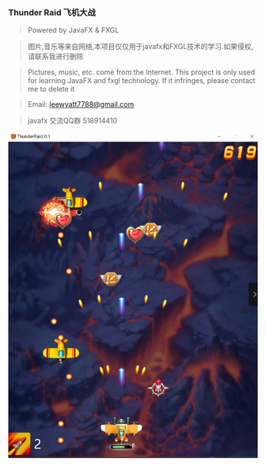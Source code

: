 ### Thunder Raid 飞机大战
> Powered by JavaFX & FXGL

> 图片,音乐等来自网络,本项目仅仅用于javafx和FXGL技术的学习.如果侵权,请联系我进行删除

> Pictures, music, etc. come from the Internet. This project is only used for learning JavaFX and fxgl technology. If it infringes, please contact me to delete it

> Email: leewyatt7788@gmail.com

> javafx 交流QQ群 518914410


![img.png](ReadMeImag/img.png)
